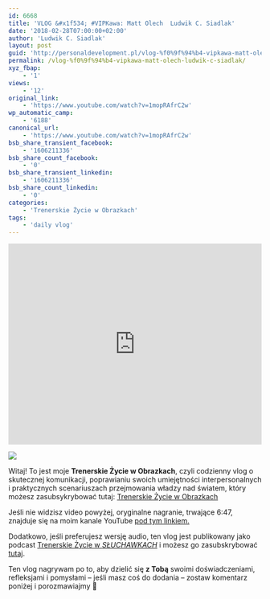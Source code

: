 ```yaml
---
id: 6668
title: 'VLOG &#x1f534; #VIPKawa: Matt Olech  Ludwik C. Siadlak'
date: '2018-02-28T07:00:00+02:00'
author: 'Ludwik C. Siadlak'
layout: post
guid: 'http://personaldevelopment.pl/vlog-%f0%9f%94%b4-vipkawa-matt-olech-ludwik-c-siadlak/'
permalink: /vlog-%f0%9f%94%b4-vipkawa-matt-olech-ludwik-c-siadlak/
xyz_fbap:
    - '1'
views:
    - '12'
original_link:
    - 'https://www.youtube.com/watch?v=1mopRAfrC2w'
wp_automatic_camp:
    - '6188'
canonical_url:
    - 'https://www.youtube.com/watch?v=1mopRAfrC2w'
bsb_share_transient_facebook:
    - '1606211336'
bsb_share_count_facebook:
    - '0'
bsb_share_transient_linkedin:
    - '1606211336'
bsb_share_count_linkedin:
    - '0'
categories:
    - 'Trenerskie Życie w Obrazkach'
tags:
    - 'daily vlog'
---
```


 <iframe allowfullscreen="" frameborder="0" height="400" loading="lazy" src="https://www.youtube.com/embed/1mopRAfrC2w" width="100%"></iframe>

[![](/emoji/ludwik-c-siadlak-emoji_20.png)](https://go.siadlak.com/TZWO)

Witaj! To jest moje **Trenerskie Życie w Obrazkach**, czyli codzienny vlog o skutecznej komunikacji, poprawianiu swoich umiejętności interpersonalnych i praktycznych scenariuszach przejmowania władzy nad światem, który możesz zasubsykrybować tutaj: [Trenerskie Życie w Obrazkach](https://go.siadlak.com/TZWO)

Jeśli nie widzisz video powyżej, oryginalne nagranie, trwające 6:47, znajduje się na moim kanale YouTube [pod tym linkiem.](https://www.youtube.com/watch?v=1mopRAfrC2w)

Dodatkowo, jeśli preferujesz wersję audio, ten vlog jest publikowany jako podcast [Trenerskie Życie w <span style="text-transform:uppercase; font-style: italic;">Słuchawkach</span>](https://go.siadlak.com/TZWS) i możesz go zasubskrybować [tutaj](https://go.siadlak.com/TZWS).

Ten vlog nagrywam po to, aby dzielić się **z Tobą** swoimi doświadczeniami, refleksjami i pomysłami – jeśli masz coś do dodania – zostaw komentarz poniżej i porozmawiajmy 🙂